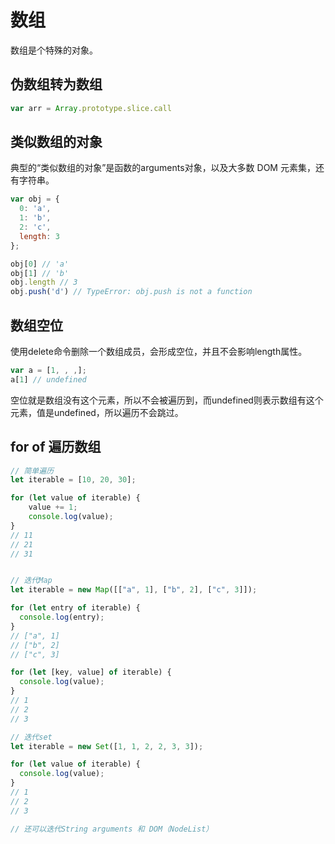 # 数组
数组是个特殊的对象。
## 伪数组转为数组

```js
var arr = Array.prototype.slice.call
```

## 类似数组的对象
典型的“类似数组的对象”是函数的arguments对象，以及大多数 DOM 元素集，还有字符串。
```js
var obj = {
  0: 'a',
  1: 'b',
  2: 'c',
  length: 3
};

obj[0] // 'a'
obj[1] // 'b'
obj.length // 3
obj.push('d') // TypeError: obj.push is not a function
```

## 数组空位
使用delete命令删除一个数组成员，会形成空位，并且不会影响length属性。
```js
var a = [1, , ,];
a[1] // undefined
```
空位就是数组没有这个元素，所以不会被遍历到，而undefined则表示数组有这个元素，值是undefined，所以遍历不会跳过。

## for of 遍历数组

```js
// 简单遍历
let iterable = [10, 20, 30];

for (let value of iterable) {
    value += 1;
    console.log(value);
}
// 11
// 21
// 31


// 迭代Map
let iterable = new Map([["a", 1], ["b", 2], ["c", 3]]);

for (let entry of iterable) {
  console.log(entry);
}
// ["a", 1]
// ["b", 2]
// ["c", 3]

for (let [key, value] of iterable) {
  console.log(value);
}
// 1
// 2
// 3

// 迭代set
let iterable = new Set([1, 1, 2, 2, 3, 3]);

for (let value of iterable) {
  console.log(value);
}
// 1
// 2
// 3

// 还可以迭代String arguments 和 DOM（NodeList）
```


